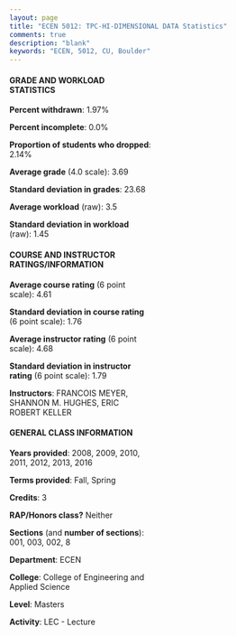 ```yaml
---
layout: page
title: "ECEN 5012: TPC-HI-DIMENSIONAL DATA Statistics"
comments: true
description: "blank"
keywords: "ECEN, 5012, CU, Boulder"
--- 
```

<head>
<script src="https://ajax.googleapis.com/ajax/libs/jquery/2.1.3/jquery.min.js"></script>
<script src="https://dl.dropboxusercontent.com/s/pc42nxpaw1ea4o9/highcharts.js?dl=0"></script>
<!-- <script src="../assets/js/highcharts.js"></script> -->
<style type="text/css">@font-face {
	font-family: "Bebas Neue";
	src: url(https://www.filehosting.org/file/details/544349/BebasNeue%20Regular.otf) format("opentype");
	}
	h1.Bebas { 
		font-family: "Bebas Neue", Verdana, Tahoma;
	}
</style>
</head>
<body>
	<div id="container" style="float: right; width: 45%; height: 88%; margin-left: 2.5%; margin-right: 2.5%;"></div>
	<script language="JavaScript">
		$(document).ready(function() {
		var chart = {type: 'column'};
		var title = {text: 'Grade Distribution'};
		var xAxis = {categories: ['A','B','C','D','F'],crosshair: true};
		var yAxis = {min: 0,title: {text: 'Percentage'}};
		var tooltip = {headerFormat: '<center><b><span style="font-size:20px">{point.key}</span></b></center>',
		               pointFormat: '<td style="padding:0"><b>{point.y:.1f}%</b></td>',
		               footerFormat: '</table>',shared: true,useHTML: true};
		var plotOptions = {column: {pointPadding: 0.0,borderWidth: 0}};  
		var credits = {enabled: false};var series= [{name: 'Percent',data: [78.52,17.78,2.22,0.74,0.74,]}];
		var json = {};
		json.chart = chart;
		json.title = title;
		json.tooltip = tooltip;
		json.xAxis = xAxis;
		json.yAxis = yAxis;  
		json.series = series;
		json.plotOptions = plotOptions;  
		json.credits = credits;
		$('#container').highcharts(json);
	});
	</script>
</body>
			   
#### GRADE AND WORKLOAD STATISTICS

**Percent withdrawn**: 1.97%

**Percent incomplete**: 0.0%

**Proportion of students who dropped**: 2.14%

**Average grade** (4.0 scale): 3.69

**Standard deviation in grades**: 23.68

**Average workload** (raw): 3.5

**Standard deviation in workload** (raw): 1.45

#### COURSE AND INSTRUCTOR RATINGS/INFORMATION

**Average course rating** (6 point scale): 4.61

**Standard deviation in course rating** (6 point scale): 1.76

**Average instructor rating** (6 point scale): 4.68

**Standard deviation in instructor rating** (6 point scale): 1.79

**Instructors**: FRANCOIS MEYER, SHANNON M. HUGHES, ERIC ROBERT KELLER

#### GENERAL CLASS INFORMATION

**Years provided**: 2008, 2009, 2010, 2011, 2012, 2013, 2016

**Terms provided**: Fall, Spring

**Credits**: 3

**RAP/Honors class?** Neither

**Sections** (and **number of sections**): 001, 003, 002, 8

**Department**: ECEN

**College**: College of Engineering and Applied Science

**Level**: Masters

**Activity**: LEC - Lecture